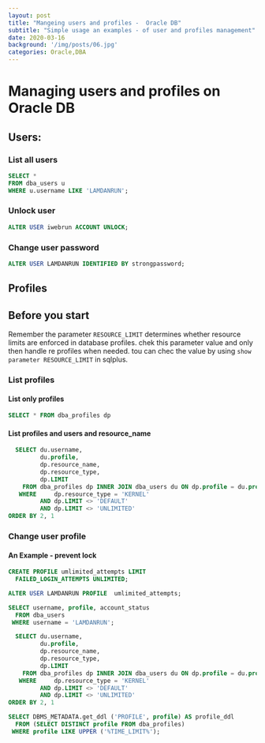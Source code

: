 ```yaml
---   
layout: post
title: "Mangeing users and profiles -  Oracle DB"
subtitle: "Simple usage an examples - of user and profiles management"
date: 2020-03-16
background: '/img/posts/06.jpg'
categories: Oracle,DBA
---   
```


# Managing users and profiles on Oracle DB
## Users:
### List all  users
``` sql
SELECT *
FROM dba_users u
WHERE u.username LIKE 'LAMDANRUN';
```
### Unlock user
``` sql
ALTER USER iwebrun ACCOUNT UNLOCK;
```

### Change user password 
``` sql
ALTER USER LAMDANRUN IDENTIFIED BY strongpassword;
```
## Profiles
## Before you start 
Remember  the parameter ```RESOURCE_LIMIT``` determines whether resource limits are enforced in database profiles.
chek this parameter value and only then handle re profiles when needed.
tou can chec the value by using ```show parameter RESOURCE_LIMIT``` in sqlplus. 
### List profiles
#### List only profiles
```sql
SELECT * FROM dba_profiles dp
```
#### List profiles and users and resource_name
```sql
  SELECT du.username,
         du.profile,
         dp.resource_name,
         dp.resource_type,
         dp.LIMIT
    FROM dba_profiles dp INNER JOIN dba_users du ON dp.profile = du.profile
   WHERE     dp.resource_type = 'KERNEL'
         AND dp.LIMIT <> 'DEFAULT'
         AND dp.LIMIT <> 'UNLIMITED'
ORDER BY 2, 1
```


### Change user profile 
#### An Example  - prevent lock

``` sql
CREATE PROFILE umlimited_attempts LIMIT
  FAILED_LOGIN_ATTEMPTS UNLIMITED;

ALTER USER LAMDANRUN PROFILE  umlimited_attempts;

SELECT username, profile, account_status
  FROM dba_users
 WHERE username = 'LAMDANRUN';
```

``` sql
  SELECT du.username,
         du.profile,
         dp.resource_name,
         dp.resource_type,
         dp.LIMIT
    FROM dba_profiles dp INNER JOIN dba_users du ON dp.profile = du.profile
   WHERE     dp.resource_type = 'KERNEL'
         AND dp.LIMIT <> 'DEFAULT'
         AND dp.LIMIT <> 'UNLIMITED'
ORDER BY 2, 1
```
``` sql
SELECT DBMS_METADATA.get_ddl ('PROFILE', profile) AS profile_ddl
  FROM (SELECT DISTINCT profile FROM dba_profiles)
 WHERE profile LIKE UPPER ('%TIME_LIMIT%');
```

